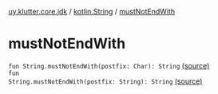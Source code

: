 [uy.klutter.core.jdk](../index.md) / [kotlin.String](index.md) / [mustNotEndWith](.)


# mustNotEndWith
<code>fun String.mustNotEndWith(postfix: Char): String</code> [(source)](https://github.com/kohesive/klutter/blob/master/core-jdk6/src/main/kotlin/uy/klutter/core/jdk/Strings.kt#L46)<br/><code>fun String.mustNotEndWith(postfix: String): String</code> [(source)](https://github.com/kohesive/klutter/blob/master/core-jdk6/src/main/kotlin/uy/klutter/core/jdk/Strings.kt#L55)<br/>

